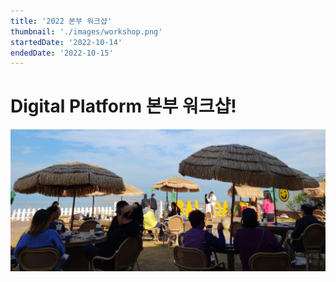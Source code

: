 ```yaml
---
title: '2022 본부 워크샵'
thumbnail: './images/workshop.png'
startedDate: '2022-10-14'
endedDate: '2022-10-15'
---
```


# Digital Platform 본부 워크샵!

![Git Commit Message Example](images/workshop.png)
